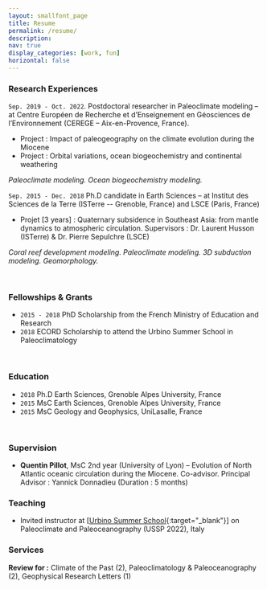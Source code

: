```yaml
---
layout: smallfont_page
title: Resume
permalink: /resume/
description: 
nav: true
display_categories: [work, fun]
horizontal: false
---
```



### Research Experiences

`Sep. 2019 - Oct. 2022`. Postdoctoral researcher in Paleoclimate modeling – at Centre Européen de Recherche et d’Enseignement en Géosciences de l’Environnement (CEREGE – Aix-en-Provence, France).

- Project :  Impact of paleogeography on the climate evolution during the Miocene
- Project :  Orbital variations, ocean biogeochemistry and continental weathering

_Paleoclimate modeling. Ocean biogeochemistry modeling._

`Sep. 2015 - Dec. 2018`  Ph.D candidate in Earth Sciences – at Institut des Sciences de la Terre (ISTerre -- Grenoble, France) and LSCE (Paris, France)

- Projet [3 years] : Quaternary subsidence in Southeast Asia: from mantle dynamics to atmospheric circulation. Supervisors : Dr. Laurent Husson (ISTerre) & Dr. Pierre Sepulchre (LSCE)

_Coral reef development modeling. Paleoclimate modeling. 3D subduction modeling. Geomorphology._

<p>&nbsp;</p>

### Fellowships & Grants

- `2015 - 2018` PhD Scholarship from the French Ministry of Education and Research
- `2018` ECORD Scholarship to attend the Urbino Summer School in Paleoclimatology

<p>&nbsp;</p>

### Education

- `2018` Ph.D Earth Sciences, Grenoble Alpes University, France
- `2015` MsC Earth Sciences, Grenoble Alpes University, France
- `2015` MsC Geology and Geophysics, UniLasalle, France

<p>&nbsp;</p>

### Supervision

- __Quentin Pillot__, MsC 2nd year (University of Lyon) – Evolution of North Atlantic oceanic circulation during the Miocene. Co-advisor. Principal Advisor : Yannick Donnadieu (Duration : 5 months) 

### Teaching

- Invited instructor at [[Urbino Summer School](https://urbinossp.wordpress.com/){:target="_blank"}] on Paleoclimate and Paleoceanography (USSP 2022), Italy

### Services
__Review for :__  Climate of the Past (2), Paleoclimatology & Paleoceanography (2), Geophysical Research Letters (1)
